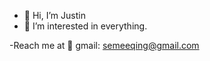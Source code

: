 - 👋 Hi, I’m Justin
- 👀 I’m interested in everything.

-Reach me at 📧 gmail: semeeqing@gmail.com

<!---
justin-sem/justin-sem is a ✨ special ✨ repository because its `README.md` (this file) appears on your GitHub profile.
You can click the Preview link to take a look at your changes.
--->
